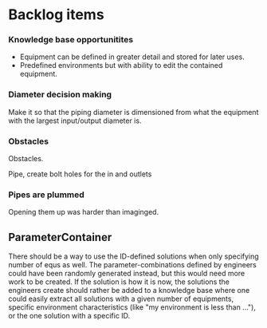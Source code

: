 # Backlog items

### Knowledge base opportunitites

- Equipment can be defined in greater detail and stored for later uses.
- Predefined environments but with ability to edit the contained equipment.

### Diameter decision making

Make it so that the piping diameter is dimensioned from what the equipment with the largest input/output diameter is.

### Obstacles

Obstacles. 

Pipe, create bolt holes for the in and outlets

### Pipes are plummed

Opening them up was harder than imaginged.

## ParameterContainer

There should be a way to use the ID-defined solutions when only specifying number of equs as well. 
The parameter-combinations defined by engineers could have been randomly generated instead, but this
would need more work to be created. If the solution is how it is now, the solutions the engineers
create should rather be added to a knowledge base where one could easily extract all solutions with 
a given number of equipments, specific environment characteristics (like "my environment is less than ..."),
or the one solution with a specific ID. 